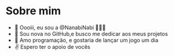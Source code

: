 # Sobre mim

- 👋 Oooiii, eu sou a @NanabiNabi 💞️💞️💞️
- 🌱 Sou nova no GitHub,e busco me dedicar aos meus projetos
- 💞️ Amo programação, e gostaria de lançar um jogo um dia
- :v: Espero ter o apoio de vocês 

